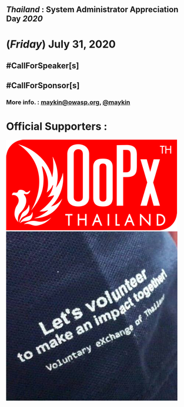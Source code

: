 ## ***Thailand*** : System Administrator Appreciation Day ***2020***
# **(*Friday*) July 31, 2020**

## #CallForSpeaker[s]
## #CallForSponsor[s]

### More info. : <maykin@owasp.org>, [@maykin](https://line.me/R/ti/p/%40maykin)


# Official Supporters :

![](Supporters/OoPx.png "Thank you to our supporters")
![](Supporters/VolunteXTH.jpg "Thank you to our supporters")